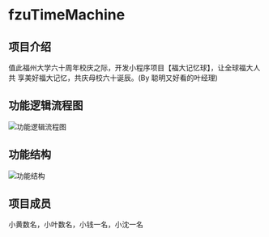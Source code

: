 # fzuTimeMachine

## 项目介绍

值此福州大学六十周年校庆之际，开发小程序项目【福大记忆球】，让全球福大人共 享美好福大记忆，共庆母校六十诞辰。(By 聪明又好看的叶经理)

## 功能逻辑流程图

![功能逻辑流程图](http://hlx-blog.oss-cn-beijing.aliyuncs.com/18-9-18/65724816.jpg)

## 功能结构

![功能结构](http://hlx-blog.oss-cn-beijing.aliyuncs.com/18-9-18/99950178.jpg)

## 项目成员

小黄数名，小叶数名，小钱一名，小沈一名